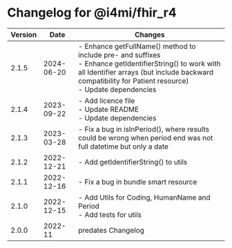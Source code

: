 # Changelog for @i4mi/fhir_r4

| Version | Date     | Changes                   |
| ------- | -------- | ------------------------- |
|2.1.5    |2024-06-20| - Enhance getFullName() method to include pre- and suffixes<br />- Enhance getIdentifierString() to work with all Identifier arrays (but include backward compatibility for Patient resource)<br />- Update dependencies |
|2.1.4    |2023-09-22| - Add licence file<br />- Update README<br />- Update dependencies |
|2.1.3    |2023-03-28| - Fix a bug in isInPeriod(), where results could be wrong when period end was not full datetime but only a date |
|2.1.2    |2022-12-21| - Add getIdentifierString() to utils |
|2.1.1    |2022-12-16| - Fix a bug in bundle smart resource |
|2.1.0    |2022-12-15| - Add Utils for Coding, HumanName and Period<br />- Add tests for utils |
|2.0.0    |2022-11   | predates Changelog        |